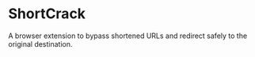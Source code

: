 # ShortCrack
A browser extension to bypass shortened URLs and redirect safely to the original destination.
